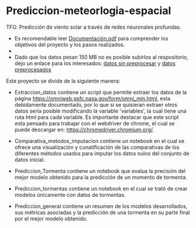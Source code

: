 # Prediccion-meteorlogia-espacial
TFG: Predicción de viento solar a través de redes neuronales profundas. <br />

- Es recomendable leer [Documentación.pdf](https://github.com/c-yanguas/Prediccion-meteorologia-espacial/blob/main/Documentaci%C3%B3n.pdf) para comprender los objetivos del proyecto y los pasos realizados.
- 
- Dado que los datos pesan 150 MB no es posible subirlos al respositorio, dejo un enlace para los interesados: [datos sin preprocesar](https://drive.google.com/file/d/1AvvkAYaAC0BMMwAF_6qqtdTqTEbLfcRG/view?usp=sharing) y [datos preprocesados](https://drive.google.com/file/d/1BXSGC21YNVCk8kAn-kHe7qfXJYRtnL-v/view?usp=sharing) <br />

Este proyecto se divide de la siguiente manera:

- Extraccion_datos contiene un script que permite extraer los datos de la página https://omniweb.gsfc.nasa.gov/form/omni_min.html, esta debidamente documentado, por lo que si se quisieran extraer otros datos sería posible modificando la variable 'variables', la cual tiene una ruta html para cada variable. Es importante destacar que este script esta pensado para trabajar con el webdriver de chrome, el cual se puede descargar en: https://chromedriver.chromium.org/.

- Comparativa_metodos_imputacion contiene un notebook en el cual se ofrece una visualización y cunatificación de las comparativas de los diferentes métodos usados para imputar los datos nulos del conjunto de datos inicial.

- Prediccion_Tormenta contiene un notebook que evalua la precisión del mejor modelo obtenido para la predicción de un momento de tormenta.

- Prediccion_tormentas contiene un notebook en el cual se trató de crear modelos únicamente con datos de tormentas.

- Prediccion_general contiene un resumen de los modelos desarrollados, sus métricas asociadas y la predicción de una tormenta en su parte final por el mejor modelo obtenido.
